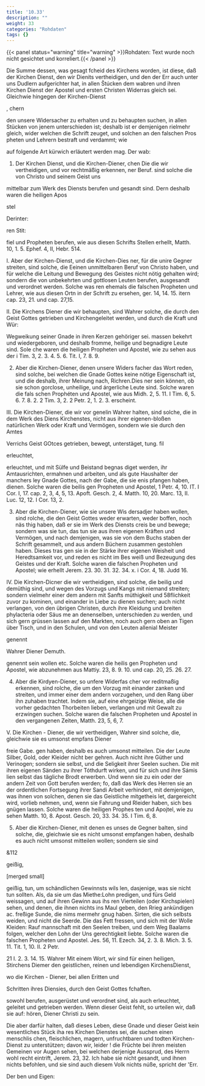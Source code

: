 ```yaml
---
title: '10.33'
description: ""
weight: 33
categories: "Rohdaten"
tags: {}
---
```


{{< panel status="warning" title="warning" >}}Rohdaten: Text wurde noch nicht gesichtet und korreliert.{{< /panel >}}
<!-- Seite 472 -->


Die Summe dessen, was gesagt fcheid des Kirchens worden, ist diese, daß der Kirchen Dienst, den wir Dienits vertheidigen, und den der Err auch unter uns Dudlern aufgerichter hat, in allen Štúcken dem wabren und ihren Kirchen Dienst der Apostel und ersten Christen Widerras gleich sei. Gleichwie hingegen der Kirchen-Dienst

, chern

den unsere Widersacher zu erhalten und zu behaupten suchen, in allen Stücken von jenem unterschieden ist; deshalb ist er demjenigen rielmehr gleich, wider welchen die Schrift zeuget, und solchen an den falschen Pros pheten und Lehrern bestraft und verdammt; wie

auf folgende Art kürwich erläutert werden mag. Der wab:

1. Der Kirchen Dienst, und die Kirchen-Diener, chen Die die wir vertheidigen, und vor rechtmäßig erkennen, ner Beruf. sind solche die von Christo und seinem Geist uns

mittelbar zum Werk des Diensts berufen und gesandt sind. Dern deshalb waren die heiligen Apos

stel

Derinter:

ren Stit:
<!-- Seite 473 -->
fiel und Propheten berufen, wie aus diesen Schrifts Stellen erhellt, Matth. 10, 1. 5. Ephef. 4, II, Hebr. 514.

I. Aber der Kirchen-Dienst, und die Kirchen-Dies ner, für die unire Gegner streiten, sind solche, die Eeinen unmittelbaren Beruf von Christo haben, und für welche die Leitung und Bewegung des Geistes nicht nötig gehalten wird; sondern die von unbekehrten und gottlosen Leuten berufen, ausgesandt und verordnet werden. Solche was ren ehemals die falschen Propheten und Lehrer, wie aus diesen Ortn in der Schrift zu ersehen, ger. 14, 14. 15. itern cap. 23, 21. und cap. 27,15.

II. Die Kirchens Diener die wir behaupten, sind Wahrer solche, die durch den Geist Gottes getrieben und Kirchengeleitet werden, und durch die Kraft und Wür:

Wegweikung seiner Gnade in ihren Kerzen gehöriger sei. massen bekehrt und wiedergeboren, und deshalb fromme, heilige und begnadigre Leute sind. Sole che waren die heiligen Propheten und Apostel, wie zu sehen aus der i Tim. 3, 2. 3. 4. 5. 6. Tit. I, 7. 8. 9.

2. Aber die Kirchen-Diener, denen unsere Widers facher das Wort reden, sind solche, bei welchen die Gnade Gottes keine nötige Eigenschaft ist, und die deshalb, ihrer Meinung nach, Richren.Dies ner sein können, ob sie schon gorclose, unheilige, und árgerliche Leute sind. Solche waren die fals schen Prophéten und Apostel, wie aus Midh. 2, 5. 11. I Tim. 6, 5. 6. 7. 8. 2. 2 Tim. 3, 2. 2 Petr. 2, 1. 2. 3. erscheint.

III. Die Kirchen-Diener, die wir vor genelin Wahrer halten, sind solche, die in dem Werk des Diens Kirchenstes, nicht aus ihrer eigenen-bloßen natürlichen Werk oder Kraft und Vermögen, sondern wie sie durch den Amtes

Verrichs Geist GOtces getrieben, bewegt, unterstäget, tung. fil

erleuchtet,
<!-- Seite 474 -->
erleuchtet, und mit Sülfe und Beistand begnas diget werden, ihr Amtausrichten, ermahnen und arbeiten, und als gute Haushalter der manchers ley Gnade Gottes, nach der Gabe, die sie enis pfangen haben, dienen. Solche waren die beilis gen Propheten und Apostel, 1 Petr. 4, 10. IT. I Cor. I, 17. cap. 2, 3, 4, 5, 13. Apoft. Gesch. 2, 4. Matth. 10, 20. Marc. 13, II. Luc. 12, 12. I Cor. 13, 2.

3. Aber die Kirchen-Diener, wie sie unsere Wis dersadjer haben wollen, sind rolche, die den Geist Gottes weder erwarten, weder boffen, noch näs thig haben, daß er sie im Werk des Diensts creis be und bewege; sondern was sie tun, das tun sie aus ihren eigenen Kräften und Vermögen, und nach demjenigen, was sie von dem Buchs staben der Schrift gesammelt, und aus andern Büchern zusammen gestohlen haben. Dieses tras gen sie in der Stärke ihrer eigenen Weisheit und Heredtsamkeit vor, und reden es nicht im Bes weiß und Bezeugung des Geistes und der Kraft. Solche waren die falschen Propheten und Apostel; wie erhellt Jerem. 23. 30. 31. 32. 34. x. i Cor. 4, 18. Judd 16.

IV. Die Kirchen-Dicner die wir vertheidigen, sind solche, die beilig und demüthig sind, und wegen des Vorzugs und Kangs mit niemand streiten; sondern vielmehr einer dem andern mit Sanfts müthigkeit und 58flichkeit zuvor zu kominen, und einander in Liebe zu dienen suchen; auch nicht verlangen, von den übrigen Christen, durch ihre Kleidung und breiten phylacteria oder Säus me an denenselben, unterschieden zu werden, und sich gern grüssen lassen auf den Markten, noch auch gern oben an Tigen über Tisch, und in den Schulen, und von den Leuten allenial Meister

genennt

Wahrer
Diener
Demuth.

<!-- Seite 475 -->

genennt sein wollen etc. Solche waren die heilis gen Propheten und Apostel, wie abzunehmen aus Mattiy. 23, 8. 9. 10. und cap. 20, 25. 26. 27.

4. Aber die Kirdyen-Diener, so unfere Widerfas cher vor reditmaßig erkennen, sind rolche, die um den Vorzug mit einander zanken und streiten, und immer einer dem andern vorzugehen, und den Rang über ihn zuhaben trachtet. Indem sie, auf eine ehrgeizige Weise, alle die vorher gedachten Thorbeiten lieben, verlangen und mit Gewalt zu erzwingen suchen. Solche waren die falschen Propheten und Apostel in den vergangenen Zeiten, Matth. 23, 5, 6, 7.

V. Die Kirchen - Diener, die wir vertheidigen, Wahrer sind solche, die, gleichwie sie es umsonst empfans Diener

freie Gabe. gen haben, deshalb es auch umsonst mitteilen. Die der Leute Silber, Gold, oder Kleider nicht ber gehren. Auch nicht ihre Güther und Verinogen; sondern sie selbst, und die Seligkeit ihrer Seelen suchen. Die mit ihren eigenen Sänden zu ihrer Tóthdurft wirken, und für sich und ihre Sámis lien selbst das tägliche Brodt erwerben. Und wenn sie zu ein oder der andern Zeit von Gott berufen werden; fo, daß das Werk des Herren sie an der ordentlichen Fortsegung ihrer Sandi Arbeit verhindert, mit demjenigen, was ihnen von solchen, denen sie das Geistliche mitgetheis let, dargereicht wird, vorlieb nehmen, und, wenn sie Fahrung und Rleider haben, sich bes gnügen lassen. Solche waren die heiligen Prophes ten und Apojtel, wie zu sehen Matth. 10, 8. Apost. Gesch. 20, 33. 34. 35. I Tim. 6, 8.

5. Aber die Kirchen-Diener, mit denen es unses de Gegner balten, sind solche, die, gleichwie sie es nicht umsonst empfangen haben, deshalb es auch nicht umsonst mitteilen wollen; sondern sie sind

&112

geißig,
<!-- Seite 476 -->
 [merged small]

geißig, tun, um schändlichen Gewinnsts wils len, dasjenige, was sie nicht tun sollten. Als, da sie um das Miethe:Lohn predigen, und fürs Geld weissagen, und auf ihren Gewinn aus ihs ren Vierteilen (oder Kirchspielen) sehen, und denen, die ihnen nichts ins Maul geben, den Rrieg ankündigen ac. freßige Sunde, die nims mermehr gnug haben. Sirten, die sich selbsts weiden, und nicht die Seerde. Die das Fett fressen, und sich mit der Wolle Kleiden: Rauf mannschaft mit den Seelen treiben, und dem Weg Baalams folgen, welcher den Lohn der Uns gerechtigkeit liebte. Solche waren die falschen Propheten und Apostel. Jes. 56, 11. Ezech. 34, 2. 3. 8. Mich. 3. 5. 11. Tit. 1, 10. II. 2 Petr.

21 I. 2. 3. 14. 15. Wahrer Mit einem Wort, wir sind für einen heiligen, Stirchens Diemer den geistlichen, reinen und lebendigen KirchensDienst,

wo die Kirchen - Diener, bei allen Eritten und

Schritten ihres Diensies, durch den Geist Gottes fchaften.

sowohl berufen, ausgerüstet und verordnet sind, als auch erleuchtet, geleitet und getrieben werden. Wenn dieser Geist fehlt, so urteilen wir, daß sie auf: hören, Diener Christi zu sein.

Die aber darfür halten, daß dieses Leben, diese Gnade und dieser Geist kein wesentliches Stück iha res Kirchen Dienstes sei, die suchen einen menschlis chen, fleischlichen, magern, unfruchtbaren und todten Kirchen-Dienst zu unterstützen; davon wir, leider ! die Früchte bei ihren meisten Gemeinen vor Augen sehen, bei welchen derjenige Aussprud, des Herrn wohl recht eintrift, Jerem. 23, 32. Ich habe sie nicht gesandt, und ihnen nichts befohlen, und sie sind auch diesem Volk nichts núße, spricht der 'Err.

Der
ben und Eigen: